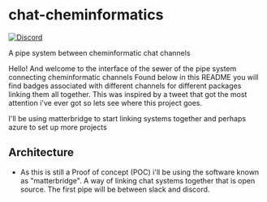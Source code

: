 # chat-cheminformatics

[![Discord](https://img.shields.io/discord/733543723643830302?label=&logo=discord&logoColor=ffffff&color=7389D8&labelColor=6A7EC2)](https://discord.gg/BBG6YA)

A pipe system between cheminformatic chat channels

Hello! And welcome to the interface of the sewer of the pipe system connecting cheminformatic channels Found below in this README you will find badges associated with
different channels for different packages linking them all together. This was inspired by a tweet that got the most attention i've ever got so lets see where this project goes.


I'll be using matterbridge to start linking systems together and perhaps azure to set up more projects

## Architecture

- As this is still a Proof of concept (POC) i'll be using the software known as "matterbridge". A way of linking chat systems together that is open source. The first pipe will be between slack and discord. 


